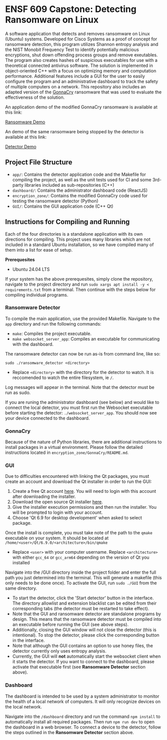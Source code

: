 # ENSF 609 Capstone: Detecting Ransomware on Linux

A software application that detects and removes ransomware on Linux (Ubuntu) systems. Developed for Cisco Systems as a proof of concept for ransomware detection, 
this program utilizes Shannon entropy analysis and the NIST Monobit Frequency Test to identify potentially malicious encryptions, shut down offending process groups
and remove exeutables. The program also creates hashes of suspicious executables for use with a theoretical connected antivirus software. The solution is implemented in object-oriented C++ with a focus on optimizing memory and computation performance. Additional features include a GUI
for the user to easily configure the program and an administrative dashboard to track the safety of multiple computers on a network. This repository also includes an adapted version of the [GonnaCry](https://github.com/tarcisio-marinho/GonnaCry) ransomware that was used to evaluate the effectiveness of the solution.

An application demo of the modified GonnaCry ransomware is available at this link:

[Ransomware Demo](https://drive.google.com/file/d/1hIWWA_ZhmGaZqhzdlf3ynPu0LOJaWLPk/view?usp=sharing)

An demo of the same ransomware being stopped by the detector is available at this link:

[Detector Demo](https://drive.google.com/file/d/1rDO_HqtsSHD4BkOUQF_5ZmCVJdJY73wC/view?usp=sharing)

## Project File Structure

- `app/`: Contains the detector application code and the Makefile for compiling the project, as well as the unit tests used for CI and some 3rd-party libraries included as sub-repositories (C++)
- `dashboard/`: Contains the administrator dashboard code (ReactJS)
- `encryption_zone/`: Contains the modified GonnaCry code used for testing the ransomware detector (Python)
- `GUI/`: Contains the GUI application code (C++ Qt)

## Instructions for Compiling and Running
Each of the four directories is a standalone application with its own directions for compiling. This project uses many libraries which are not 
included in a standard Ubuntu installation, so we have compiled many of them into a list for ease of setup.

**Prerequesites**
- Ubuntu 24.04 LTS

If your system has the above prerequesites, simply clone the repository, navigate to the project directory and run `sudo xargs apt install -y < requirements.txt` from a terminal.
Then continue with the steps below for compiling individual programs.

### Ransomware Detector
To compile the main application, use the provided Makefile. Navigate to the `app` directory and run the following commands:

- `make`: Compiles the project executable.
- `make websocket_server_app`: Compiles an executable for communicating with the dashboard.

The ransomware detector can now be run as-is from command line, like so: 

`sudo ./ransomware_detector <directory>`

- Replace `<directory>` with the directory for the detector to watch. It is reccomended to watch the entire filesystem, ie `/`.

Log messages will appear in the terminal. Note that the detector must be run as sudo.

If you are runing the administrator dashboard (see below) and would like to connect the local detector, you must first run the
Websocket executable before starting the detector: `./websocket_server_app`. You should now see your device connected to the dashboard.

### GonnaCry
Because of the nature of Python libraries, there are additional instructions to install packages in a virtual environment. Please follow the detailed instructions
located in `encryption_zone/GonnaCry/README.md`.

### GUI
Due to difficulties encountered with linking the Qt packages, you must create an account and download the Qt installer in order to run the GUI:
1. Create a free Qt account [here](https://login.qt.io/register). You will need to login with this account after downloading the installer.
2. Download the open source Qt installer [here](https://www.qt.io/download-qt-installer-oss).
3. Give the installer execution permissions and then run the installer. You will be prompted to login with your account.
4. Choose 'Qt 6.9 for desktop development' when asked to select package.

Once the install is complete, you must take note of the path to the `qmake` executable on your system. It should be located at
`/home/<user>/Qt/6.9.0/<architecture>/bin/qmake`
- Replace `<user>` with your computer username. Replace `<architecture>` with either `gcc_64` or `gcc_arm64` depending on the version of Qt you installed

Navigate into the /GUI directory inside the project folder and enter the full path you just determined into the terminal. This will generate a makefile (this only needs to be done once). To activate the GUI, run `sudo ./GUI` from the same directory. 
- To start the detector, click the 'Start detector' button in the interface. The directory allowlist and extension blacklist can be edited from their corresponding tabs (the detector must be restarted to take effect).
- Note that the GUI and ransomware detector are standalone programs by design. This means that the ransomware detector must be compiled into an executable before running the GUI (see above steps).
- Additionally, closing the GUI window will not close the detector (this is intentional). To stop the detector, please click the corresponding button in the interface.
- Note that although the GUI contains an option to use honey files, the detector currently only uses entropy analysis.
- Currently, the GUI will **not** automatically start the websocket client when it starts the detector. If you want to connect to the dashboard, please activate that executable first (see **Ransomware Detector** section above).

### Dashboard
The dashboard is intended to be used by a system administrator to monitor the health of a local network of computers. It will only recognize devices on the local network.

Navigate into the `/dashboard` directory and run the command `npm install` to automatically install all required packages. Then run `npm run dev` to open the dashboard in a web browser. To connect a device to the detector, follow the steps outlined in the **Ransomware Detector** section above.
